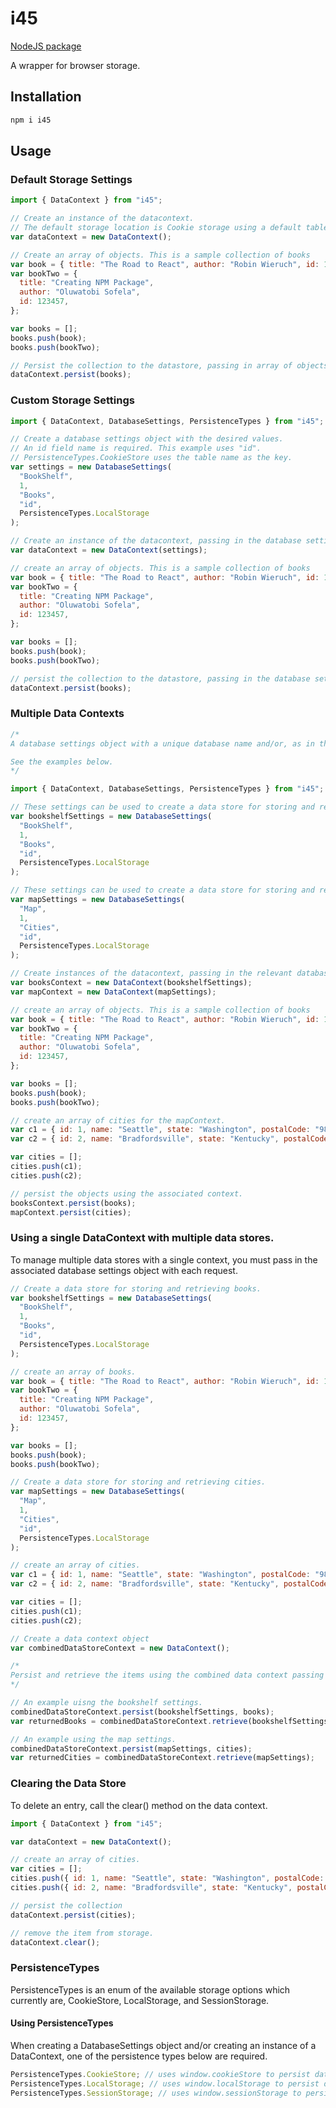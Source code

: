 # i45

[NodeJS package](https://www.npmjs.com/package/i45)

A wrapper for browser storage.

## Installation

```javascript
npm i i45

```

## Usage

### Default Storage Settings

```javascript
import { DataContext } from "i45";

// Create an instance of the datacontext.
// The default storage location is Cookie storage using a default table name.
var dataContext = new DataContext();

// Create an array of objects. This is a sample collection of books
var book = { title: "The Road to React", author: "Robin Wieruch", id: 123456 };
var bookTwo = {
  title: "Creating NPM Package",
  author: "Oluwatobi Sofela",
  id: 123457,
};

var books = [];
books.push(book);
books.push(bookTwo);

// Persist the collection to the datastore, passing in array of objects.
dataContext.persist(books);
```

### Custom Storage Settings

```javascript
import { DataContext, DatabaseSettings, PersistenceTypes } from "i45";

// Create a database settings object with the desired values.
// An id field name is required. This example uses "id".
// PersistenceTypes.CookieStore uses the table name as the key.
var settings = new DatabaseSettings(
  "BookShelf",
  1,
  "Books",
  "id",
  PersistenceTypes.LocalStorage
);

// Create an instance of the datacontext, passing in the database settings.
var dataContext = new DataContext(settings);

// create an array of objects. This is a sample collection of books
var book = { title: "The Road to React", author: "Robin Wieruch", id: 123456 };
var bookTwo = {
  title: "Creating NPM Package",
  author: "Oluwatobi Sofela",
  id: 123457,
};

var books = [];
books.push(book);
books.push(bookTwo);

// persist the collection to the datastore, passing in the database settings and the collection.
dataContext.persist(books);
```

### Multiple Data Contexts

```javascript
/* 
A database settings object with a unique database name and/or, as in the case of CookieStore storage, a unique table name is required to have multiple data stores.

See the examples below.
*/

import { DataContext, DatabaseSettings, PersistenceTypes } from "i45";

// These settings can be used to create a data store for storing and retrieving books.
var bookshelfSettings = new DatabaseSettings(
  "BookShelf",
  1,
  "Books",
  "id",
  PersistenceTypes.LocalStorage
);

// These settings can be used to create a data store for storing and retrieving cities.
var mapSettings = new DatabaseSettings(
  "Map",
  1,
  "Cities",
  "id",
  PersistenceTypes.LocalStorage
);

// Create instances of the datacontext, passing in the relevant database settings. For Cookie storage, tableName is used as the cookie name.
var booksContext = new DataContext(bookshelfSettings);
var mapContext = new DataContext(mapSettings);

// create an array of objects. This is a sample collection of books
var book = { title: "The Road to React", author: "Robin Wieruch", id: 123456 };
var bookTwo = {
  title: "Creating NPM Package",
  author: "Oluwatobi Sofela",
  id: 123457,
};

var books = [];
books.push(book);
books.push(bookTwo);

// create an array of cities for the mapContext.
var c1 = { id: 1, name: "Seattle", state: "Washington", postalCode: "98109" };
var c2 = { id: 2, name: "Bradfordsville", state: "Kentucky", postalCode: "40009" };

var cities = [];
cities.push(c1);
cities.push(c2);

// persist the objects using the associated context.
booksContext.persist(books);
mapContext.persist(cities);
```

### Using a single DataContext with multiple data stores.

To manage multiple data stores with a single context, you must pass in the associated database settings object with each request.

```javascript
// Create a data store for storing and retrieving books.
var bookshelfSettings = new DatabaseSettings(
  "BookShelf",
  1,
  "Books",
  "id",
  PersistenceTypes.LocalStorage
);

// create an array of books.
var book = { title: "The Road to React", author: "Robin Wieruch", id: 123456 };
var bookTwo = {
  title: "Creating NPM Package",
  author: "Oluwatobi Sofela",
  id: 123457,
};

var books = [];
books.push(book);
books.push(bookTwo);

// Create a data store for storing and retrieving cities.
var mapSettings = new DatabaseSettings(
  "Map",
  1,
  "Cities",
  "id",
  PersistenceTypes.LocalStorage
);

// create an array of cities.
var c1 = { id: 1, name: "Seattle", state: "Washington", postalCode: "98109" };
var c2 = { id: 2, name: "Bradfordsville", state: "Kentucky", postalCode: "40009" };

var cities = [];
cities.push(c1);
cities.push(c2);

// Create a data context object
var combinedDataStoreContext = new DataContext();

/*
Persist and retrieve the items using the combined data context passing in the database settings along with the collection.
*/

// An example uisng the bookshelf settings.
combinedDataStoreContext.persist(bookshelfSettings, books);
var returnedBooks = combinedDataStoreContext.retrieve(bookshelfSettings);

// An example using the map settings.
combinedDataStoreContext.persist(mapSettings, cities);
var returnedCities = combinedDataStoreContext.retrieve(mapSettings);
```

### Clearing the Data Store

To delete an entry, call the clear() method on the data context.

```javascript
import { DataContext } from "i45";

var dataContext = new DataContext();

// create an array of cities.
var cities = [];
cities.push({ id: 1, name: "Seattle", state: "Washington", postalCode: "98109" });
cities.push({ id: 2, name: "Bradfordsville", state: "Kentucky", postalCode: "40009" });

// persist the collection
dataContext.persist(cities);

// remove the item from storage.
dataContext.clear();
```

### PersistenceTypes

PersistenceTypes is an enum of the available storage options which currently are, CookieStore, LocalStorage, and SessionStorage.

#### Using PersistenceTypes

When creating a DatabaseSettings object and/or creating an instance of a DataContext, one of the persistence types below are required.

```javascript
PersistenceTypes.CookieStore; // uses window.cookieStore to persist data.
PersistenceTypes.LocalStorage; // uses window.localStorage to persist data.
PersistenceTypes.SessionStorage; // uses window.sessionStorage to persist data.
```
